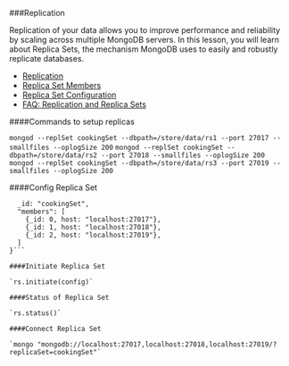 ###Replication

Replication of your data allows you to improve performance and reliability by scaling across multiple MongoDB servers. In this lesson, you will learn about Replica Sets, the mechanism MongoDB uses to easily and robustly replicate databases. 

- [Replication](https://docs.mongodb.com/manual/replication/index.html)
- [Replica Set Members](https://docs.mongodb.com/manual/core/replica-set-members/)
- [Replica Set Configuration](https://docs.mongodb.com/manual/reference/replica-configuration/index.html)
- [FAQ: Replication and Replica Sets](https://docs.mongodb.com/manual/faq/replica-sets/index.html)

####Commands to setup replicas

`mongod --replSet cookingSet --dbpath=/store/data/rs1 --port 27017 --smallfiles --oplogSize 200`
`mongod --replSet cookingSet --dbpath=/store/data/rs2 --port 27018 --smallfiles --oplogSize 200`
`mongod --replSet cookingSet --dbpath=/store/data/rs3 --port 27019 --smallfiles --oplogSize 200`

####Config Replica Set

```config = {
  _id: "cookingSet",
  "members": [
    {_id: 0, host: "localhost:27017"},
    {_id: 1, host: "localhost:27018"},
    {_id: 2, host: "localhost:27019"},
  ]
}```

####Initiate Replica Set

`rs.initiate(config)`

####Status of Replica Set

`rs.status()`

####Connect Replica Set

`mongo "mongodb://localhost:27017,localhost:27018,localhost:27019/?replicaSet=cookingSet"`



